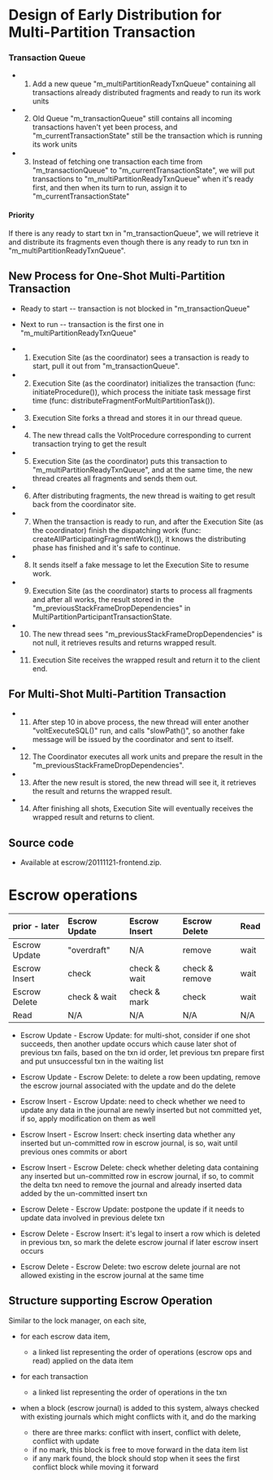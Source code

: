 # Design of Early Distribution for Multi-Partition Transaction #

### Transaction Queue ###

  * 1. Add a new queue "m\_multiPartitionReadyTxnQueue" containing all transactions already distributed fragments and ready to run its work units

  * 2. Old Queue "m\_transactionQueue" still contains all incoming transactions haven't yet been process, and "m\_currentTransactionState" still be the transaction which is running its work units

  * 3. Instead of fetching one transaction each time from "m\_transactionQueue" to "m\_currentTransactionState", we will put transactions to "m\_multiPartitionReadyTxnQueue" when it's ready first, and then when its turn to run, assign it to "m\_currentTransactionState"

#### Priority ####

If there is any ready to start txn in "m\_transactionQueue", we will retrieve it and distribute its fragments even though there is any ready to run txn in "m\_multiPartitionReadyTxnQueue".


## New Process for One-Shot Multi-Partition Transaction ##
  * Ready to start -- transaction is not blocked in "m\_transactionQueue"
  * Next to run -- transaction is the first one in "m\_multiPartitionReadyTxnQueue"

  * 1. Execution Site (as the coordinator) sees a transaction is ready to start, pull it out from "m\_transactionQueue".

  * 2. Execution Site (as the coordinator) initializes the transaction (func: initiateProcedure()), which process the initiate task message first time (func: distributeFragmentForMultiPartitionTask()).

  * 3. Execution Site forks a thread and stores it in our thread queue.

  * 4. The new thread calls the VoltProcedure corresponding to current transaction trying to get the result

  * 5. Execution Site (as the coordinator) puts this transaction to "m\_multiPartitionReadyTxnQueue", and at the same time, the new thread creates all fragments and sends them out.

  * 6. After distributing fragments, the new thread is waiting to get result back from the coordinator site.

  * 7. When the transaction is ready to run, and after the Execution Site (as the coordinator) finish the dispatching work (func: createAllParticipatingFragmentWork()), it knows the distributing phase has finished and it's safe to continue.

  * 8. It sends itself a fake message to let the Execution Site to resume work.

  * 9. Execution Site (as the coordinator) starts to process all fragments and after all works, the result stored in the "m\_previousStackFrameDropDependencies" in MultiPartitionParticipantTransactionState.

  * 10. The new thread sees "m\_previousStackFrameDropDependencies" is not null, it retrieves results and returns wrapped result.

  * 11. Execution Site receives the wrapped result and return it to the client end.

## For Multi-Shot Multi-Partition Transaction ##

  * 11. After step 10 in above process, the new thread will enter another "voltExecuteSQL()" run, and calls "slowPath()", so another fake message will be issued by the coordinator and sent to itself.

  * 12. The Coordinator executes all work units and prepare the result in the "m\_previousStackFrameDropDependencies".

  * 13. After the new result is stored, the new thread will see it, it retrieves the result and returns the wrapped result.

  * 14. After finishing all shots, Execution Site will eventually receives the wrapped result and returns to client.

## Source code ##

  * Available at escrow/20111121-frontend.zip.





# Escrow operations #
| prior - later | Escrow Update | Escrow Insert | Escrow Delete | Read |
|:--------------|:--------------|:--------------|:--------------|:-----|
| Escrow Update | "overdraft" | N/A | remove | wait |
| Escrow Insert | check | check & wait | check & remove | wait |
| Escrow Delete | check & wait | check & mark | check | wait |
| Read | N/A | N/A | N/A | N/A |



  * Escrow Update - Escrow Update: for multi-shot, consider if one shot succeeds, then another update occurs which cause later shot of previous txn fails, based on the txn id order, let previous txn prepare first and put unsuccessful txn in the waiting list

  * Escrow Update - Escrow Delete: to delete a row been updating, remove the escrow journal associated with the update and do the delete

  * Escrow Insert - Escrow Update: need to check whether we need to update any data in the journal are newly inserted but not committed yet, if so, apply modification on them as well

  * Escrow Insert - Escrow Insert: check inserting data whether any inserted but un-committed row in escrow journal, is so, wait until previous ones commits or abort

  * Escrow Insert - Escrow Delete: check whether deleting data containing any inserted but un-committed row in escrow journal, if so, to commit the delta txn need to remove the journal and already inserted data added by the un-committed insert txn

  * Escrow Delete - Escrow Update:  postpone the update if it needs to update data involved in previous delete txn

  * Escrow Delete - Escrow Insert: it's legal to insert a row which is deleted in previous txn, so mark the delete escrow journal if later escrow insert occurs

  * Escrow Delete - Escrow Delete: two escrow delete journal are not allowed existing in the escrow journal at the same time


## Structure supporting Escrow Operation ##

Similar to the lock manager,  on each site,

  * for each escrow data item,
    * a linked list representing the order of operations (escrow ops and read) applied on the data item

  * for each transaction
    * a linked list representing the order of operations in the txn

  * when a block (escrow journal) is added to this system, always checked with existing journals which might conflicts with it, and do the marking
    * there are three marks: conflict with insert, conflict with delete, conflict with update
    * if no mark, this block is free to move forward in the data item list
    * if any mark found, the block should stop when it sees the first conflict block while moving it forward
